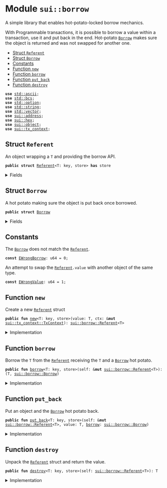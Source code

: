 
<a name="sui_borrow"></a>

# Module `sui::borrow`

A simple library that enables hot-potato-locked borrow mechanics.

With Programmable transactions, it is possible to borrow a value within
a transaction, use it and put back in the end. Hot-potato <code><a href="../sui/borrow.md#sui_borrow_Borrow">Borrow</a></code> makes
sure the object is returned and was not swapped for another one.


-  [Struct `Referent`](#sui_borrow_Referent)
-  [Struct `Borrow`](#sui_borrow_Borrow)
-  [Constants](#@Constants_0)
-  [Function `new`](#sui_borrow_new)
-  [Function `borrow`](#sui_borrow_borrow)
-  [Function `put_back`](#sui_borrow_put_back)
-  [Function `destroy`](#sui_borrow_destroy)


<pre><code><b>use</b> <a href="../std/ascii.md#std_ascii">std::ascii</a>;
<b>use</b> <a href="../std/bcs.md#std_bcs">std::bcs</a>;
<b>use</b> <a href="../std/option.md#std_option">std::option</a>;
<b>use</b> <a href="../std/string.md#std_string">std::string</a>;
<b>use</b> <a href="../std/vector.md#std_vector">std::vector</a>;
<b>use</b> <a href="../sui/address.md#sui_address">sui::address</a>;
<b>use</b> <a href="../sui/hex.md#sui_hex">sui::hex</a>;
<b>use</b> <a href="../sui/object.md#sui_object">sui::object</a>;
<b>use</b> <a href="../sui/tx_context.md#sui_tx_context">sui::tx_context</a>;
</code></pre>



<a name="sui_borrow_Referent"></a>

## Struct `Referent`

An object wrapping a <code>T</code> and providing the borrow API.


<pre><code><b>public</b> <b>struct</b> <a href="../sui/borrow.md#sui_borrow_Referent">Referent</a>&lt;T: key, store&gt; <b>has</b> store
</code></pre>



<details>
<summary>Fields</summary>


<dl>
<dt>
<code>id: <b>address</b></code>
</dt>
<dd>
</dd>
<dt>
<code>value: <a href="../std/option.md#std_option_Option">std::option::Option</a>&lt;T&gt;</code>
</dt>
<dd>
</dd>
</dl>


</details>

<a name="sui_borrow_Borrow"></a>

## Struct `Borrow`

A hot potato making sure the object is put back once borrowed.


<pre><code><b>public</b> <b>struct</b> <a href="../sui/borrow.md#sui_borrow_Borrow">Borrow</a>
</code></pre>



<details>
<summary>Fields</summary>


<dl>
<dt>
<code>ref: <b>address</b></code>
</dt>
<dd>
</dd>
<dt>
<code>obj: <a href="../sui/object.md#sui_object_ID">sui::object::ID</a></code>
</dt>
<dd>
</dd>
</dl>


</details>

<a name="@Constants_0"></a>

## Constants


<a name="sui_borrow_EWrongBorrow"></a>

The <code><a href="../sui/borrow.md#sui_borrow_Borrow">Borrow</a></code> does not match the <code><a href="../sui/borrow.md#sui_borrow_Referent">Referent</a></code>.


<pre><code><b>const</b> <a href="../sui/borrow.md#sui_borrow_EWrongBorrow">EWrongBorrow</a>: u64 = 0;
</code></pre>



<a name="sui_borrow_EWrongValue"></a>

An attempt to swap the <code><a href="../sui/borrow.md#sui_borrow_Referent">Referent</a>.value</code> with another object of the same type.


<pre><code><b>const</b> <a href="../sui/borrow.md#sui_borrow_EWrongValue">EWrongValue</a>: u64 = 1;
</code></pre>



<a name="sui_borrow_new"></a>

## Function `new`

Create a new <code><a href="../sui/borrow.md#sui_borrow_Referent">Referent</a></code> struct


<pre><code><b>public</b> <b>fun</b> <a href="../sui/borrow.md#sui_borrow_new">new</a>&lt;T: key, store&gt;(value: T, ctx: &<b>mut</b> <a href="../sui/tx_context.md#sui_tx_context_TxContext">sui::tx_context::TxContext</a>): <a href="../sui/borrow.md#sui_borrow_Referent">sui::borrow::Referent</a>&lt;T&gt;
</code></pre>



<details>
<summary>Implementation</summary>


<pre><code><b>public</b> <b>fun</b> <a href="../sui/borrow.md#sui_borrow_new">new</a>&lt;T: key + store&gt;(value: T, ctx: &<b>mut</b> TxContext): <a href="../sui/borrow.md#sui_borrow_Referent">Referent</a>&lt;T&gt; {
    <a href="../sui/borrow.md#sui_borrow_Referent">Referent</a> {
        id: tx_context::fresh_object_address(ctx),
        value: option::some(value),
    }
}
</code></pre>



</details>

<a name="sui_borrow_borrow"></a>

## Function `borrow`

Borrow the <code>T</code> from the <code><a href="../sui/borrow.md#sui_borrow_Referent">Referent</a></code> receiving the <code>T</code> and a <code><a href="../sui/borrow.md#sui_borrow_Borrow">Borrow</a></code>
hot potato.


<pre><code><b>public</b> <b>fun</b> <a href="../sui/borrow.md#sui_borrow_borrow">borrow</a>&lt;T: key, store&gt;(self: &<b>mut</b> <a href="../sui/borrow.md#sui_borrow_Referent">sui::borrow::Referent</a>&lt;T&gt;): (T, <a href="../sui/borrow.md#sui_borrow_Borrow">sui::borrow::Borrow</a>)
</code></pre>



<details>
<summary>Implementation</summary>


<pre><code><b>public</b> <b>fun</b> <a href="../sui/borrow.md#sui_borrow_borrow">borrow</a>&lt;T: key + store&gt;(self: &<b>mut</b> <a href="../sui/borrow.md#sui_borrow_Referent">Referent</a>&lt;T&gt;): (T, <a href="../sui/borrow.md#sui_borrow_Borrow">Borrow</a>) {
    <b>let</b> value = self.value.extract();
    <b>let</b> id = object::id(&value);
    (
        value,
        <a href="../sui/borrow.md#sui_borrow_Borrow">Borrow</a> {
            ref: self.id,
            obj: id,
        },
    )
}
</code></pre>



</details>

<a name="sui_borrow_put_back"></a>

## Function `put_back`

Put an object and the <code><a href="../sui/borrow.md#sui_borrow_Borrow">Borrow</a></code> hot potato back.


<pre><code><b>public</b> <b>fun</b> <a href="../sui/borrow.md#sui_borrow_put_back">put_back</a>&lt;T: key, store&gt;(self: &<b>mut</b> <a href="../sui/borrow.md#sui_borrow_Referent">sui::borrow::Referent</a>&lt;T&gt;, value: T, <a href="../sui/borrow.md#sui_borrow_borrow">borrow</a>: <a href="../sui/borrow.md#sui_borrow_Borrow">sui::borrow::Borrow</a>)
</code></pre>



<details>
<summary>Implementation</summary>


<pre><code><b>public</b> <b>fun</b> <a href="../sui/borrow.md#sui_borrow_put_back">put_back</a>&lt;T: key + store&gt;(self: &<b>mut</b> <a href="../sui/borrow.md#sui_borrow_Referent">Referent</a>&lt;T&gt;, value: T, <a href="../sui/borrow.md#sui_borrow_borrow">borrow</a>: <a href="../sui/borrow.md#sui_borrow_Borrow">Borrow</a>) {
    <b>let</b> <a href="../sui/borrow.md#sui_borrow_Borrow">Borrow</a> { ref, obj } = <a href="../sui/borrow.md#sui_borrow_borrow">borrow</a>;
    <b>assert</b>!(object::id(&value) == obj, <a href="../sui/borrow.md#sui_borrow_EWrongValue">EWrongValue</a>);
    <b>assert</b>!(self.id == ref, <a href="../sui/borrow.md#sui_borrow_EWrongBorrow">EWrongBorrow</a>);
    self.value.fill(value);
}
</code></pre>



</details>

<a name="sui_borrow_destroy"></a>

## Function `destroy`

Unpack the <code><a href="../sui/borrow.md#sui_borrow_Referent">Referent</a></code> struct and return the value.


<pre><code><b>public</b> <b>fun</b> <a href="../sui/borrow.md#sui_borrow_destroy">destroy</a>&lt;T: key, store&gt;(self: <a href="../sui/borrow.md#sui_borrow_Referent">sui::borrow::Referent</a>&lt;T&gt;): T
</code></pre>



<details>
<summary>Implementation</summary>


<pre><code><b>public</b> <b>fun</b> <a href="../sui/borrow.md#sui_borrow_destroy">destroy</a>&lt;T: key + store&gt;(self: <a href="../sui/borrow.md#sui_borrow_Referent">Referent</a>&lt;T&gt;): T {
    <b>let</b> <a href="../sui/borrow.md#sui_borrow_Referent">Referent</a> { id: _, value } = self;
    value.destroy_some()
}
</code></pre>



</details>
